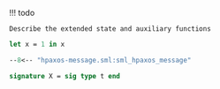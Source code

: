 
!!! todo
    
    Describe the extended state and auxiliary functions

```ocaml
let x = 1 in x
```

```sml
--8<-- "hpaxos-message.sml:sml_hpaxos_message"
```

```sml
signature X = sig type t end
```
